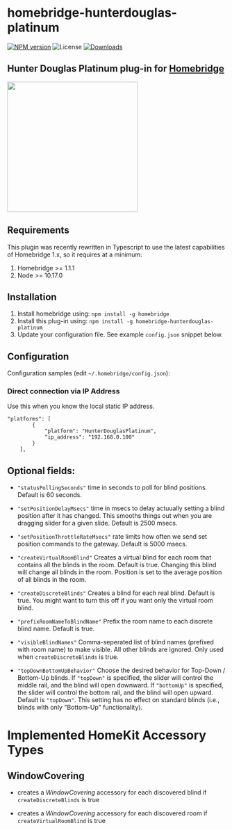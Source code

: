 # homebridge-hunterdouglas-platinum

[![NPM version](https://img.shields.io/npm/v/homebridge-hunterdouglas-platinum)](https://npmjs.org/package/homebridge-hunterdouglas-platinum)
![License](https://img.shields.io/npm/l/homebridge-hunterdouglas-platinum)
[![Downloads](https://img.shields.io/npm/dm/homebridge-hunterdouglas-platinum.svg)](https://npmjs.org/package/homebridge-hunterdouglas-platinum)

## Hunter Douglas Platinum plug-in for [Homebridge](https://github.com/nfarina/homebridge)

<img src="https://i.imgur.com/g9Mwn3S.jpg" width="300">

## Requirements

This plugin was recently rewritten in Typescript to use the latest capabilities of Homebridge 1.x, so it requires at a minimum:

1. Homebridge >= 1.1.1
2. Node >= 10.17.0

## Installation

<!-- 2. Clone (or pull) this repository from github into the same path Homebridge lives (usually `/usr/local/lib/node_modules`). Note: the code currently on GitHub is in beta, and is newer than the latest published version of this package on `npm` -->

1. Install homebridge using: `npm install -g homebridge`
1. Install this plug-in using: `npm install -g homebridge-hunterdouglas-platinum`
1. Update your configuration file. See example `config.json` snippet below.

## Configuration

Configuration samples (edit `~/.homebridge/config.json`):

### Direct connection via IP Address

Use this when you know the local static IP address.

```
"platforms": [
        {
            "platform": "HunterDouglasPlatinum",
            "ip_address": "192.168.0.100"
        }
    ],
```

## Optional fields:

- `"statusPollingSeconds"` time in seconds to poll for blind positions. Default is 60 seconds.

* `"setPositionDelayMsecs"` time in msecs to delay actuually setting a blind position after it has changed. This smooths things out when you are dragging slider for a given slide. Default is 2500 msecs.

* `"setPositionThrottleRateMsecs"` rate limits how often we send set position commands to the gateway. Default is 5000 msecs.

* `"createVirtualRoomBlind"` Creates a virtual blind for each room that contains all the blinds in the room. Default is true. Changing this blind will change all blinds in the room. Position is set to the average position of all blinds in the room.

* `"createDiscreteBlinds"` Creates a blind for each real blind. Default is true. You might want to turn this off if you want only the virtual room blind.

* `"prefixRoomNameToBlindName"` Prefix the room name to each discrete blind name. Default is true.

* `"visibleBlindNames"` Comma-seperated list of blind names (prefixed with room name) to make visible. All other blinds are ignored. Only used when `createDiscreteBlinds` is true.

* `"topDownBottomUpBehavior"` Choose the desired behavior for Top-Down / Bottom-Up blinds. If `"topDown"` is specified, the slider will control the middle rail, and the blind will open downward. If `"bottomUp"` is specified, the slider will control the bottom rail, and the blind will open upward. Default is `"topDown"`. This setting has no effect on standard blinds (i.e., blinds with only "Bottom-Up" functionality).

# Implemented HomeKit Accessory Types

## WindowCovering

- creates a _WindowCovering_ accessory for each discovered blind if `createDiscreteBlinds` is true

- creates a _WindowCovering_ accessory for each discovered room if `createVirtualRoomBlind` is true
